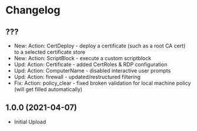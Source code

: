 ﻿# Changelog

## ???

+ New: Action: CertDeploy - deploy a certificate (such as a root CA cert) to a selected certificate store
+ New: Action: ScriptBlock - execute a custom scriptblock
+ Upd: Action: Certificate - added CertRoles & RDP configuration
+ Upd: Action: ComputerName - disabled interactive user prompts
+ Upd: Action: firewall - updated/restructured filtering
+ Fix: Action: policy_clear - fixed broken validation for local machine policy (will get filled automatically)

## 1.0.0 (2021-04-07)

+ Initial Upload
